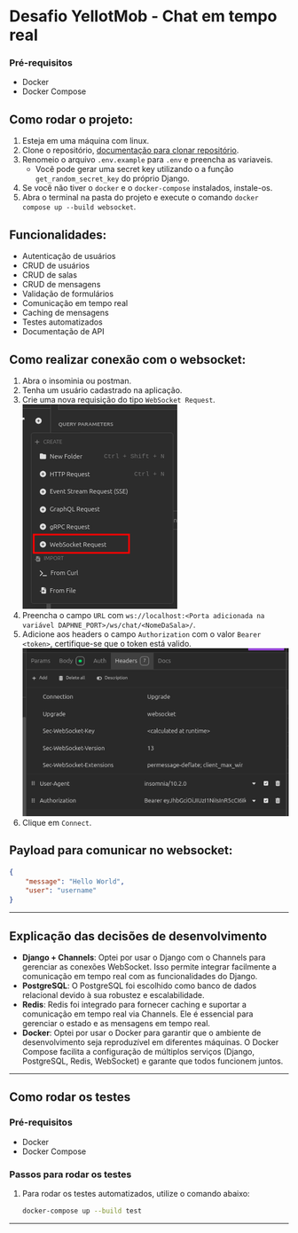 # Desafio YellotMob - Chat em tempo real

### Pré-requisitos
- Docker
- Docker Compose

## Como rodar o projeto:
1. Esteja em uma máquina com linux.
2. Clone o repositório, [documentação para clonar repositório](https://www.cloudbees.com/blog/git-pull-how-it-works-with-detailed-examples).
3. Renomeio o arquivo `.env.example` para `.env` e preencha as variaveis.
    - Você pode gerar uma secret key utilizando o a função `get_random_secret_key` do próprio Django.
4. Se você não tiver o `docker` e o `docker-compose` instalados, instale-os.
5. Abra o terminal na pasta do projeto e execute o comando `docker compose up --build websocket`.


## Funcionalidades:
- Autenticação de usuários
- CRUD de usuários
- CRUD de salas
- CRUD de mensagens
- Validação de formulários
- Comunicação em tempo real
- Caching de mensagens
- Testes automatizados
- Documentação de API


## Como realizar conexão com o websocket:
1. Abra o insominia ou postman.
2. Tenha um usuário cadastrado na aplicação.
3. Crie uma nova requisição do tipo `WebSocket Request`.
![Insomnia WebSocket](./documentation_images/websocket_request.png)
4. Preencha o campo `URL` com `ws://localhost:<Porta adicionada na variável DAPHNE_PORT>/ws/chat/<NomeDaSala>/`.
5. Adicione aos headers o campo `Authorization` com o valor `Bearer <token>`, certifique-se que o token está valido.
![Insomnia WebSocket Header](./documentation_images/headers.png)
6. Clique em `Connect`.

## Payload para comunicar no websocket:
```json
{
    "message": "Hello World",
    "user": "username"
}
```

---

## Explicação das decisões de desenvolvimento

- **Django + Channels**: Optei por usar o Django com o Channels para gerenciar as conexões WebSocket. Isso permite integrar facilmente a comunicação em tempo real com as funcionalidades do Django.
- **PostgreSQL**: O PostgreSQL foi escolhido como banco de dados relacional devido à sua robustez e escalabilidade.
- **Redis**: Redis foi integrado para fornecer caching e suportar a comunicação em tempo real via Channels. Ele é essencial para gerenciar o estado e as mensagens em tempo real.
- **Docker**: Optei por usar o Docker para garantir que o ambiente de desenvolvimento seja reproduzível em diferentes máquinas. O Docker Compose facilita a configuração de múltiplos serviços (Django, PostgreSQL, Redis, WebSocket) e garante que todos funcionem juntos.

---

## Como rodar os testes

### Pré-requisitos

- Docker
- Docker Compose

### Passos para rodar os testes

1. Para rodar os testes automatizados, utilize o comando abaixo:
    ```bash
    docker-compose up --build test
    ```
---

